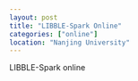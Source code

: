 ```yaml
---
layout: post
title: "LIBBLE-Spark Online"
categories: ["online"]
location: "Nanjing University"
---
```


LIBBLE-Spark online